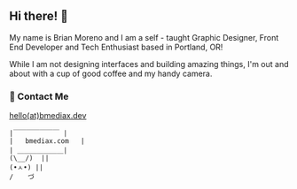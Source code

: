 ## Hi there! :wave:
My name is Brian Moreno and I am a self - taught Graphic Designer, Front End Developer and Tech Enthusiast based in Portland, OR!

While I am not designing interfaces and building amazing things, I'm out and about with a cup of good coffee and my handy camera.

### :email: Contact Me
[hello(at)bmediax.dev](mailto:hello@bmediax.dev)
```
|￣￣￣￣￣￣￣ |
|   bmediax.com   |
| ＿＿＿＿＿＿＿|
(\__/)  ||
(•ㅅ•) ||
/ 　 づ
```

